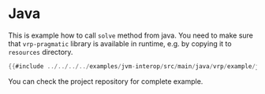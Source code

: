 # Java

This is example how to call `solve` method from java. You need to make sure that `vrp-pragmatic` library is available
in runtime, e.g. by copying it to `resources` directory.

```java
{{#include ../../../../examples/jvm-interop/src/main/java/vrp/example/java/Application.java}}
```

You can check the project repository for complete example.